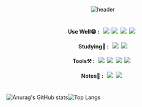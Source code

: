 <div align="center">


  ![header](https://capsule-render.vercel.app/api?type=waving&color=0:aa9bd4,50:8669D4,100:5f36cf&height=300&section=header&text=Chaen&fontSize=90&fontColor=93FFD2&fontAlignY=30&fontAlign=75&desc=github&descSize=55&descAlign=82)
</div>

#

<div align="center">
  
#### Use Well😁 : &nbsp;&nbsp;<img src="https://img.shields.io/badge/Python-3776AB?style=for-the-badge&logo=Python&logoColor=white">&nbsp;&nbsp;<img src="https://img.shields.io/badge/HTML5-E34F26?style=for-the-badge&logo=HTML5&logoColor=white">&nbsp;&nbsp;<img src="https://img.shields.io/badge/CSS3-1572B6?style=for-the-badge&logo=CSS3&logoColor=white">&nbsp;&nbsp;<img src="https://img.shields.io/badge/JavaScript-F7DF1E?style=for-the-badge&logo=JavaScript&logoColor=black">&nbsp;&nbsp;
#### Studying📕 : &nbsp;&nbsp;<img src="https://img.shields.io/badge/React-61DAFB?style=for-the-badge&logo=React&logoColor=black">&nbsp;&nbsp;<img src="https://img.shields.io/badge/Django-092E20?style=for-the-badge&logo=Django&logoColor=white">
#### Tools⚒️ : &nbsp;&nbsp;<img src="https://img.shields.io/badge/GitHub-181717?style=for-the-badge&logo=GitHub&logoColor=white">&nbsp;&nbsp;<img src="https://img.shields.io/badge/Visual Studio Code-007ACC?style=for-the-badge&logo=Visual Studio Code&logoColor=white">&nbsp;&nbsp;<img src="https://img.shields.io/badge/iTerm2-000000?style=for-the-badge&logo=iTerm2&logoColor=white">&nbsp;&nbsp;<img src="https://img.shields.io/badge/GitKraken-179287?style=for-the-badge&logo=GitKraken&logoColor=white">&nbsp;&nbsp;
#### Notes📝 : &nbsp;&nbsp;<img src="https://img.shields.io/badge/Notion-000000?style=for-the-badge&logo=Notion&logoColor=white">&nbsp;&nbsp;<img src="https://img.shields.io/badge/Velog-20C997?style=for-the-badge&logo=Velog&logoColor=white">&nbsp;&nbsp;
  
</div>

#

![Anurag's GitHub stats](https://github-readme-stats.vercel.app/api?username=limce21&show_icons=true&theme=aura)![Top Langs](https://github-readme-stats.vercel.app/api/top-langs/?username=limce21&theme=aura)

#


<!-- ### Hi there 👋 I'm Chaen Lim -->

<!--
**limce21/limce21** is a ✨ _special_ ✨ repository because its `README.md` (this file) appears on your GitHub profile.

Here are some ideas to get you started:

- 🔭 I’m currently working on ...
- 🌱 I’m currently learning ...
- 👯 I’m looking to collaborate on ...
- 🤔 I’m looking for help with ...
- 💬 Ask me about ...
- 📫 How to reach me: ...
- 😄 Pronouns: ...
- ⚡ Fun fact: ...
-->
